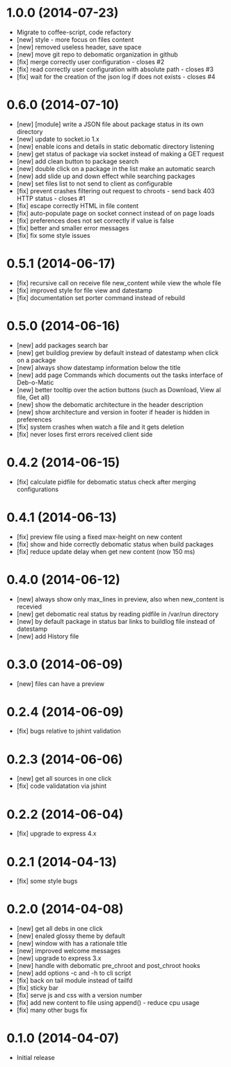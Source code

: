 # 1.0.0 (2014-07-23)
 * Migrate to coffee-script, code refactory
 * [new] style - more focus on files content
 * [new] removed useless header, save space
 * [new] move git repo to debomatic organization in github
 * [fix] merge correctly user configuration - closes #2
 * [fix] read correctly user configuration with absolute path - closes #3
 * [fix] wait for the creation of the json log if does not exists - closes #4

# 0.6.0 (2014-07-10)
 * [new] [module] write a JSON file about package status in its own directory
 * [new] update to socket.io 1.x
 * [new] enable icons and details in static debomatic directory listening
 * [new] get status of package via socket instead of making a GET request
 * [new] add clean button to package search
 * [new] double click on a package in the list make an automatic search
 * [new] add slide up and down effect while searching packages
 * [new] set files list to not send to client as configurable
 * [fix] prevent crashes filtering out request to chroots - send back 403 HTTP status - closes #1
 * [fix] escape correctly HTML in file content
 * [fix] auto-populate page on socket connect instead of on page loads
 * [fix] preferences does not set correctly if value is false
 * [fix] better and smaller error messages
 * [fix] fix some style issues

# 0.5.1 (2014-06-17)
 * [fix] recursive call on receive file new_content while view the whole file
 * [fix] improved style for file view and datestamp
 * [fix] documentation set porter command instead of rebuild

# 0.5.0 (2014-06-16)
 * [new] add packages search bar
 * [new] get buildlog preview by default instead of datestamp when click on a package
 * [new] always show datestamp information below the title
 * [new] add page Commands which documents out the tasks interface of Deb-o-Matic
 * [new] better tooltip over the action buttons (such as Download, View al file, Get all)
 * [new] show the debomatic architecture in the header description
 * [new] show architecture and version in footer if header is hidden in preferences
 * [fix] system crashes when watch a file and it gets deletion
 * [fix] never loses first errors received client side

# 0.4.2 (2014-06-15)
 * [fix] calculate pidfile for debomatic status check after merging configurations

# 0.4.1 (2014-06-13)
 * [fix] preview file using a fixed max-height on new content
 * [fix] show and hide correctly debomatic status when build packages
 * [fix] reduce update delay when get new content (now 150 ms)

# 0.4.0 (2014-06-12)
 * [new] always show only max_lines in preview, also when new_content is recevied
 * [new] get debomatic real status by reading pidfile in /var/run directory
 * [new] by default package in status bar links to buildlog file instead of datestamp
 * [new] add History file

# 0.3.0 (2014-06-09)
 * [new] files can have a preview

# 0.2.4 (2014-06-09)
 * [fix] bugs relative to jshint validation

# 0.2.3 (2014-06-06)
 * [new] get all sources in one click
 * [fix] code validatation via jshint

# 0.2.2 (2014-06-04)
 * [fix] upgrade to express 4.x

# 0.2.1 (2014-04-13)
 * [fix] some style bugs

# 0.2.0 (2014-04-08)
 * [new] get all debs in one click
 * [new] enaled glossy theme by default
 * [new] window with has a rationale title
 * [new] improved welcome messages
 * [new] upgrade to express 3.x
 * [new] handle with debomatic pre_chroot and post_chroot hooks
 * [new] add options -c and -h to cli script
 * [fix] back on tail module instead of tailfd
 * [fix] sticky bar
 * [fix] serve js and css with a version number
 * [fix] add new content to file using append() - reduce cpu usage
 * [fix] many other bugs fix

# 0.1.0 (2014-04-07)
 * Initial release
